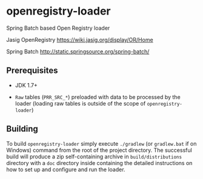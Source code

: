 openregistry-loader
=============================

Spring Batch based Open Registry loader

Jasig OpenRegistry
https://wiki.jasig.org/display/OR/Home

Spring Batch
http://static.springsource.org/spring-batch/

## Prerequisites

* JDK 1.7+

* `Raw` tables (`PRR_SRC_*`) preloaded with data to be processed by the loader (loading raw tables is outside of the scope of `openregistry-loader`)

## Building

To build `openregistry-loader` simply execute `./gradlew` (or `gradlew.bat` if on Windows) command from the root of the project directory. The successful build will produce a zip self-containing archive in `build/distributions` directory with a `doc` directory inside containing the detailed instructions on how to set up and configure and run the loader.